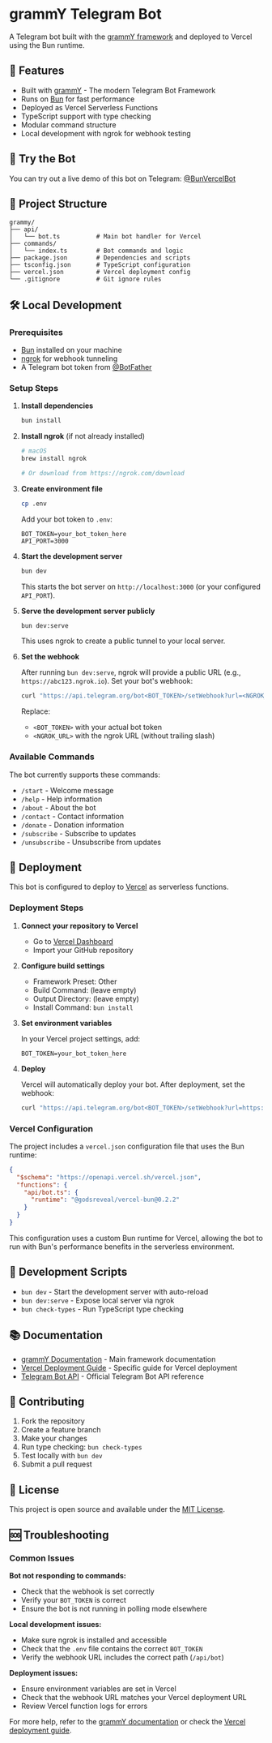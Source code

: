 # grammY Telegram Bot

A Telegram bot built with the [grammY framework](https://grammy.dev/) and deployed to Vercel using the Bun runtime.

## 🚀 Features

- Built with [grammY](https://grammy.dev/) - The modern Telegram Bot Framework
- Runs on [Bun](https://bun.sh/) for fast performance
- Deployed as Vercel Serverless Functions
- TypeScript support with type checking
- Modular command structure
- Local development with ngrok for webhook testing

## 🤖 Try the Bot

You can try out a live demo of this bot on Telegram: [@BunVercelBot](https://t.me/BunVercelBot)

## 📁 Project Structure

```
grammy/
├── api/
│   └── bot.ts          # Main bot handler for Vercel
├── commands/
│   └── index.ts        # Bot commands and logic
├── package.json        # Dependencies and scripts
├── tsconfig.json       # TypeScript configuration
├── vercel.json         # Vercel deployment config
└── .gitignore          # Git ignore rules
```

## 🛠 Local Development

### Prerequisites

- [Bun](https://bun.sh/) installed on your machine
- [ngrok](https://ngrok.com/) for webhook tunneling
- A Telegram bot token from [@BotFather](https://t.me/BotFather)

### Setup Steps

1. **Install dependencies**

   ```bash
   bun install
   ```

2. **Install ngrok** (if not already installed)

   ```bash
   # macOS
   brew install ngrok

   # Or download from https://ngrok.com/download
   ```

3. **Create environment file**

   ```bash
   cp .env
   ```

   Add your bot token to `.env`:

   ```env
   BOT_TOKEN=your_bot_token_here
   API_PORT=3000
   ```

4. **Start the development server**

   ```bash
   bun dev
   ```

   This starts the bot server on `http://localhost:3000` (or your configured `API_PORT`).

5. **Serve the development server publicly**

   ```bash
   bun dev:serve
   ```

   This uses ngrok to create a public tunnel to your local server.

6. **Set the webhook**

   After running `bun dev:serve`, ngrok will provide a public URL (e.g., `https://abc123.ngrok.io`). Set your bot's webhook:

   ```bash
   curl "https://api.telegram.org/bot<BOT_TOKEN>/setWebhook?url=<NGROK_URL>/api/bot"
   ```

   Replace:

   - `<BOT_TOKEN>` with your actual bot token
   - `<NGROK_URL>` with the ngrok URL (without trailing slash)

### Available Commands

The bot currently supports these commands:

- `/start` - Welcome message
- `/help` - Help information
- `/about` - About the bot
- `/contact` - Contact information
- `/donate` - Donation information
- `/subscribe` - Subscribe to updates
- `/unsubscribe` - Unsubscribe from updates

## 🚀 Deployment

This bot is configured to deploy to [Vercel](https://vercel.com/) as serverless functions.

### Deployment Steps

1. **Connect your repository to Vercel**

   - Go to [Vercel Dashboard](https://vercel.com/dashboard)
   - Import your GitHub repository

2. **Configure build settings**

   - Framework Preset: Other
   - Build Command: (leave empty)
   - Output Directory: (leave empty)
   - Install Command: `bun install`

3. **Set environment variables**

   In your Vercel project settings, add:

   ```
   BOT_TOKEN=your_bot_token_here
   ```

4. **Deploy**

   Vercel will automatically deploy your bot. After deployment, set the webhook:

   ```bash
   curl "https://api.telegram.org/bot<BOT_TOKEN>/setWebhook?url=https://<YOUR_DOMAIN>/api/bot"
   ```

### Vercel Configuration

The project includes a `vercel.json` configuration file that uses the Bun runtime:

```json
{
  "$schema": "https://openapi.vercel.sh/vercel.json",
  "functions": {
    "api/bot.ts": {
      "runtime": "@godsreveal/vercel-bun@0.2.2"
    }
  }
}
```

This configuration uses a custom Bun runtime for Vercel, allowing the bot to run with Bun's performance benefits in the serverless environment.

## 🔧 Development Scripts

- `bun dev` - Start the development server with auto-reload
- `bun dev:serve` - Expose local server via ngrok
- `bun check-types` - Run TypeScript type checking

## 📚 Documentation

- [grammY Documentation](https://grammy.dev/) - Main framework documentation
- [Vercel Deployment Guide](https://grammy.dev/hosting/vercel) - Specific guide for Vercel deployment
- [Telegram Bot API](https://core.telegram.org/bots/api) - Official Telegram Bot API reference

## 🤝 Contributing

1. Fork the repository
2. Create a feature branch
3. Make your changes
4. Run type checking: `bun check-types`
5. Test locally with `bun dev`
6. Submit a pull request

## 📄 License

This project is open source and available under the [MIT License](LICENSE).

## 🆘 Troubleshooting

### Common Issues

**Bot not responding to commands:**

- Check that the webhook is set correctly
- Verify your `BOT_TOKEN` is correct
- Ensure the bot is not running in polling mode elsewhere

**Local development issues:**

- Make sure ngrok is installed and accessible
- Check that the `.env` file contains the correct `BOT_TOKEN`
- Verify the webhook URL includes the correct path (`/api/bot`)

**Deployment issues:**

- Ensure environment variables are set in Vercel
- Check that the webhook URL matches your Vercel deployment URL
- Review Vercel function logs for errors

For more help, refer to the [grammY documentation](https://grammy.dev/) or check the [Vercel deployment guide](https://grammy.dev/hosting/vercel).
